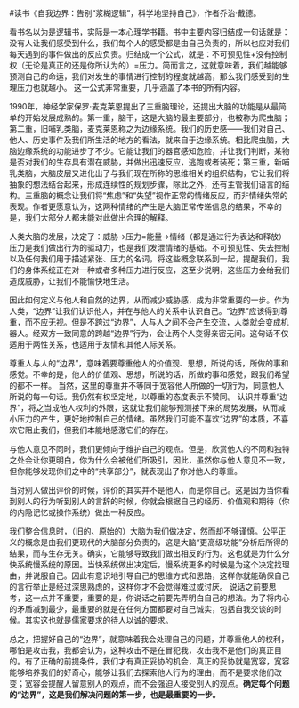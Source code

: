 \#读书《自我边界：告别“浆糊逻辑”，科学地坚持自己》，作者乔治·戴德。

看书名以为是逻辑书，实际是一本心理学书籍。书中主要内容归结成一句话就是：没有人让我们感受到什么，我们每个人的感受都是由自己负责的，所以也应对我们每天遇到的事件做出的反应负责。归结成一个公式，就是：不可预见性+没有控制权（无论是真正的还是你所认为的）=压力。简而言之，这就意味着，我们越能够预测自己的命运，我们对发生的事情进行控制的程度就越高，那么我们感受到的生理压力也就越小。 这一公式非常重要，几乎涵盖了本书的所有内容。

1990年，神经学家保罗·麦克莱恩提出了三重脑理论，还提出大脑的功能是从最简单的开始发展成熟的。第一重，脑干，这是大脑的最主要部分，也被称为爬虫脑；第二重，旧哺乳类脑，麦克莱恩称之为边缘系统。我们的历史感——我们对自己、他人、历史事件及我们所生活的地方的看法，就来自于边缘系统。相比爬虫脑，大脑边缘系统的功能进步了不少。它能让我们的器官感知危险，并让我们判断，某物是否对我们的生存具有潜在威胁，并做出迅速反应，逃跑或者装死；第三重，新哺乳类脑，大脑皮层又进化出了与我们现在所称的思维相关的组织结构，它让我们将抽象的想法结合起来，形成连续性的规划步骤，除此之外，还有主管我们语言的结构。三重脑的概念让我们将“焦虑”和“失望”视作正常的情绪反应，而非情绪失常的表现。作者更愿意认为，这两种情绪的产生是大脑正常传递信息的结果，不幸的是，我们大部分人都未能对此做出合理的解释。

人类大脑的发展，决定了：威胁→压力=能量→情绪（都是通过行为表达和释放） 压力是我们做出行为的驱动力，也是我们发泄情绪的基础。不可预见性、失去控制以及任何我们用于描述紧张、压力的名词，将这些概念联系到一起，提醒我们，我们的身体系统正在对一种或者多种压力进行反应，这至少说明，这些压力会给我们造成威胁，让我们不能愉快地生活。

因此如何定义与他人和自然的边界，从而减少威胁感，成为非常重要的一步。作为人类，“边界”让我们认识他人，并在与他人的关系中认识自己。“边界”应该得到尊重，而不应无视。但是不跨过“边界”，人与人之间不会产生交流，人类就会变成机器人。经双方一致同意的跨越“边界”行为，会让两个人变得亲密无间。这句话不仅适用于两性关系，也适用于友情和其他人际关系。

尊重人与人的“边界”，意味着要尊重他人的价值观、思想，所说的话，所做的事和感觉。不幸的是，他人的价值观、思想，所说的话，所做的事和感觉，跟我们希望的都不一样。 当然，这里的尊重并不等同于宽容他人所做的一切行为，同意他人所说的每一句话。我仍然有权坚定地，以尊重的态度表示不赞同。 认识并尊重“边界”，将之当成他人权利的外限，这就让我们能够预测接下来的局势发展，从而减小压力的产生，更好地控制自己的情绪。虽然我们可能不喜欢“边界”的本质，不喜欢它阻止我们，但我们本能地感激它们的存在。

与他人意见不同时，我们更倾向于维护自己的观点。但是，欣赏他人的不同和独特之处会让你更明白，你为什么会被他们所吸引，因此，虽然你与他人意见不一致，但你能够发现你们之中的“共享部分”，就表现出了你对他人的尊重。

当对别人做出评价的时候，评价的其实并不是他人，而是你自己。这是因为当你看到别人的行为听到别人的言辞的时候，你就会根据自己的经历、价值观和期待（你的内隐记忆或操作系统）做出一种反应。

我们整合信息时，（旧的、原始的）大脑为我们做决定，然而却不够谨慎。公平正义的概念是由我们更现代的大脑部分负责的，这是大脑“更高级功能”分析后所得的结果，而与生存无关。确实，它能够导致我们做出相反的行为。这也就是为什么分快系统慢系统的原因。当快系统做出决定后，慢系统更多的时候是为这个决定找理由，并说服自己。因此有意识地引导自己的思维方式和思路，这样你就能确保自己的言行举止是经过深思熟虑的，这样你才不会觉得难过或讨厌。 说话之前要思考，这一点并不重要，重要的是，你说话之前要先弄明白自己的想法。为了将内心的矛盾减到最少，最重要的就是在任何方面都要对自己诚实，包括自我交谈的时候。其实这也就是儒家要求的待人以诚的要求。

总之，把握好自己的“边界”，就意味着我会处理自己的问题，并尊重他人的权利，哪怕是攻击我，我都会认为，这种攻击不是在冒犯我，攻击我不是他们的真正目的。有了正确的前提条件，我们才有真正妥协的机会，真正的妥协就是宽容，宽容能够培养我们的好奇心，能够让我们去探索他人行为的理由，而不是要求他们改变；宽容会提醒人留意别人的观点，而不会强迫人接受别人的观点。**确定每个问题的“边界”，这是我们解决问题的第一步，也是最重要的一步。**